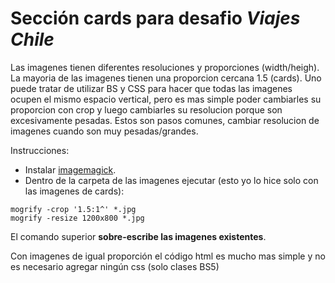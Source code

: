 # Sección cards para desafio _Viajes Chile_

Las imagenes tienen diferentes resoluciones y proporciones (width/heigh). La mayoria de las imagenes tienen una proporcion cercana 1.5 (cards). Uno puede tratar de utilizar BS y CSS para hacer que todas las imagenes ocupen el mismo espacio vertical, pero es mas simple poder cambiarles su proporcion con crop y luego cambiarles su resolucion porque son excesivamente pesadas. Estos son pasos comunes, cambiar resolucion de imagenes cuando son muy pesadas/grandes.

Instrucciones:

- Instalar [imagemagick](https://imagemagick.org/script/download.php).
- Dentro de la carpeta de las imagenes ejecutar (esto yo lo hice solo con las imagenes de cards):

```
mogrify -crop '1.5:1^' *.jpg
mogrify -resize 1200x800 *.jpg
```

El comando superior **sobre-escribe las imagenes existentes**.

Con imagenes de igual proporción el código html es mucho mas simple y no es necesario agregar ningún css (solo clases BS5)
